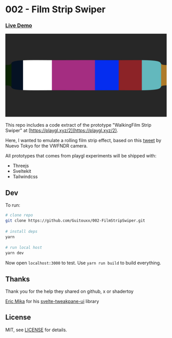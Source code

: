 # 002 - Film Strip Swiper

### [Live Demo](https://playgl-002-film-strip-swiper.vercel.app)

![Demo Screenshot](https://github.com/Guitouxx/002-FilmStripSwiper/blob/main/static/screenshot.jpg?raw=true)

This repo includes a code extract of the prototype "WalkingFilm Strip Swiper" at [https://playgl.xyz/2](https://playgl.xyz/2).

Here, I wanted to emulate a rolling film strip effect, based on this [tweet](https://x.com/nuevo_tokyo/status/1709450289164816677) by Nuevo Tokyo for the VWFNDR camera.

All prototypes that comes from playgl experiments will be shipped with:
- Threejs  
- Sveltekit  
- Tailwindcss

## Dev


To run:

```sh
# clone repo
git clone https://github.com/Guitouxx/002-FilmStripSwiper.git

# install deps
yarn

# run local host
yarn dev
```

Now open `localhost:3000` to test. Use `yarn run build` to build everything.

## Thanks

Thank you for the help they shared on github, x or shadertoy 

[Eric Mika](https://github.com/kitschpatrol) for his [svelte-tweakpane-ui](https://github.com/kitschpatrol/svelte-tweakpane-ui) library


## License

MIT, see [LICENSE](https://github.com/Guitouxx/002-FilmStripSwiper/blob/main/LICENSE) for details.
